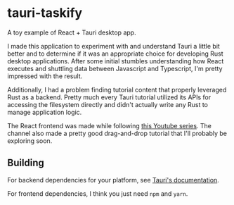 # tauri-taskify
A toy example of React + Tauri desktop app.

I made this application to experiment with and understand Tauri a little bit 
better and to determine if it was an appropriate choice for developing Rust 
desktop applications. After some initial stumbles understanding how React 
executes and shuttling data between Javascript and Typescript, I'm pretty 
impressed with the result.

Additionally, I had a problem finding tutorial content that properly leveraged
Rust as a backend. Pretty much every Tauri tutorial utilized its APIs for 
accessing the filesystem directly and didn't actually write any Rust to 
manage application logic.

The React frontend was made while following [this Youtube series](https://www.youtube.com/watch?v=knqz3_rPcKk). The channel also made a pretty good drag-and-drop tutorial that I'll probably be exploring soon.

## Building
For backend dependencies for your platform, see [Tauri's documentation](https://tauri.app/v1/guides/getting-started/prerequisites).

For frontend dependencies, I think you just need `npm` and `yarn`.